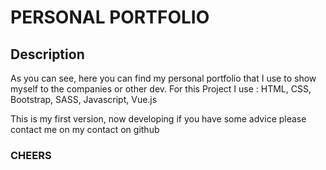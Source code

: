 # PERSONAL PORTFOLIO

## Description

As you can see, here you can find my personal portfolio that I use to show myself to the companies or other dev.
For this Project I use : HTML, CSS, Bootstrap, SASS, Javascript, Vue.js

This is my first version, now developing if you have some advice please contact me on my contact on github

### CHEERS

